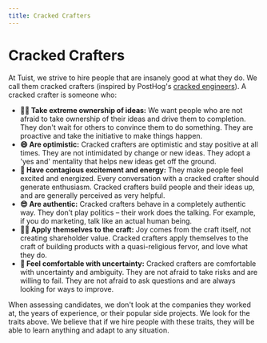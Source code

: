 ```yaml
---
title: Cracked Crafters
---
```


# Cracked Crafters

At Tuist, we strive to hire people that are insanely good at what they do.
We call them cracked crafters (inspired by PostHog's [cracked engineers](https://newsletter.posthog.com/p/hiring-and-managing-cracked-engineers)).
A cracked crafter is someone who:

- **🙋‍♀️ Take extreme ownership of ideas:** We want people who are not afraid to take ownership of their ideas and drive them to completion. They don't wait for others to convince them to do something. They are proactive and take the initiative to make things happen.
- **😄 Are optimistic:** Cracked crafters are optimistic and stay positive at all times. They are not intimidated by change or new ideas. They adopt a 'yes and' mentality that helps new ideas get off the ground.
- **🤩 Have contagious excitement and energy:** They make people feel excited and energized. Every conversation with a cracked crafter should generate enthusiasm. Cracked crafters build people and their ideas up, and are generally perceived as very helpful.
- **😎 Are authentic:** Cracked crafters behave in a completely authentic way. They don’t play politics – their work does the talking. For example, if you do marketing, talk like an actual human being.
- **👷‍♂️ Apply themselves to the craft:** Joy comes from the craft itself, not creating shareholder value. Cracked crafters apply themselves to the craft of building products with a quasi-religious fervor, and love what they do.
- **🧐 Feel comfortable with uncertainty:** Cracked crafters are comfortable with uncertainty and ambiguity. They are not afraid to take risks and are willing to fail. They are not afraid to ask questions and are always looking for ways to improve.

When assessing candidates, we don't look at the companies they worked at, the years of experience, or their popular side projects. We look for the traits above. We believe that if we hire people with these traits, they will be able to learn anything and adapt to any situation.